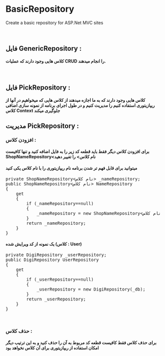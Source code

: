 # BasicRepository
Create a basic repository for ASP.Net MVC sites
<br />
<br />
<br />
<h2>فایل GenericRepository :</h2>
<h4>کلاس هایی وجود دارند که عملیات CRUD را انجام میدهند.</h4>
<br />
<h2>فایل PickRepository :</h2>
<h4>کلاس هایی وجود دارند که به ما اجازه میدهند از کلاس هایی که میخواهیم در آنها از ریپازیتوری استفاده کنیم را مدیریت کنیم و در طول اجرای برنامه از نمونه سازی اضافی کلاس Context جلوگیری میکند</h4>

<h2>مدیریت PickRepository :</h2>
<h3>افزودن کلاس :</h3>
<h4>برای افزودن کلاس دیگر فقط باید قطعه کد زیر را به فایل اضافه کنید و تنها کافیست ShopNameRepository<نام کلاس> را تغییر دهید</h4>
<h4>میتوانید برای قابل فهم تر شدن برنامه نام ریپازیتوری را با نام کلاس یکی کنید</h4>
<pre>private ShopNameRepository<نام کلاس> _nameRepository;
public ShopNameRepository<نام کلاس> NameRepository
{
    get
    { 
        if (_nameRepository==null)
        {
            _nameRepository = new ShopNameRepository<نام کلاس>(_db);
        }
        return _nameRepository;
    }
}</pre>
<h4>یک نمونه از کد ویرایش شده (کلاس : User)</h4>
<pre>private DigiRepository<User> _userRepository;
public DigiRepository<User> UserRepository
{
    get
    { 
        if (_userRepository==null)
        {
            _userRepository = new DigiRepository<User>(_db);
        }
        return _userRepository;
    }
}</pre>
                <br />
<h3>حذف کلاس :</h3>
<h4>برای حذف کلاس فقط کافیست قطعه کد مربوط به آن را حذف کنید و به این ترتیب دیگر امکان استفاده از ریپازیتوری برای آن کلاس نخواهد بود</h4>
